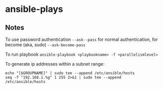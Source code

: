 # ansible-plays

## Notes

To use password authentication `--ask--pass` for normal authentication, for become (aka, sudo) `--ask-become-pass`

To run playbook `ansible-playbook <playbookname> -f <parallelismlevel>`

To generate ip addresses within a subnet range:

```Shell
echo "[$GROUPNAME]" | sudo tee --append /etc/ansible/hosts
seq -f "192.168.1.%g" 1 255 2>&1 | sudo tee --append /etc/ansible/hosts
```